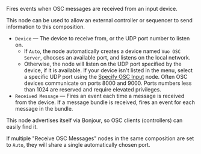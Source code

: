 Fires events when OSC messages are received from an input device.

This node can be used to allow an external controller or sequencer to send information to this composition.

   - `Device` — The device to receive from, or the UDP port number to listen on.
      - If `Auto`, the node automatically creates a device named `Vuo OSC Server`, chooses an available port, and listens on the local network.
      - Otherwise, the node will listen on the UDP port specified by the device, if it is available.  If your device isn't listed in the menu, select a specific UDP port using the [Specify OSC Input](vuo-node://vuo.osc.make.input) node.  Often OSC devices communicate on ports 8000 and 9000.  Ports numbers less than 1024 are reserved and require elevated privileges.
   - `Received Message` — Fires an event each time a message is received from the device.  If a message bundle is received, fires an event for each message in the bundle. 

This node advertises itself via Bonjour, so OSC clients (controllers) can easily find it.

If multiple "Receive OSC Messages" nodes in the same composition are set to `Auto`, they will share a single automatically chosen port.
